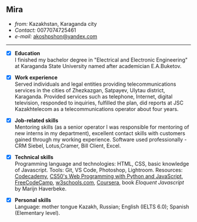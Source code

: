## Mira 

* _from:_ Kazakhstan, Karaganda city  
* _Contact:_ 0077074725461  
* _e-mail:_ akoshpshon@yandex.com

---

- [x] **Education**  
       I finished my bachelor degree in "Electrical and Electronic Engineering" at Karaganda State University named after academician E.A.Buketov.

- [x] **Work experience**  
       Served individuals and legal entities providing telecommunications services in the cities of Zhezkazgan, Satpayev, Ulytau district, Karaganda. Provided services such as telephone, Internet, digital television, responded to inquiries, fulfilled the plan, did reports at JSC Kazakhtelecom as a telecommunications operator about four years.

- [x] **Job-related skills**  
       Mentoring skills (as a senior operator I was responsible for mentoring of new interns in my department), excellent contact skills with customers gained through my working experience. Software used professionally - CRM Siebel, Lotus,Cramer, Bill Client, Excel.

- [x] **Technical skills**  
       Programming language and technologies: HTML, CSS, basic knowledge of Javascript.
      Tools: Git, VS Code, Photoshop, Lightroom.
      Resources: [Codecademy](https://www.codecademy.com/learn), [CS50's Web Programming with Python and JavaScript](https://www.edx.org/course/cs50s-web-programming-with-python-and-javascript), [FreeCodeCamp](https://www.freecodecamp.org/), [w3schools.com](https://www.w3schools.com/), [Coursera](https://www.coursera.org/learn/algorithms-part1), book _Eloquent Javascript_ by Marijn Haverbeke.

- [x] **Personal skills**  
       Language: mother tongue Kazakh, Russian; English (IELTS 6.0); Spanish (Elementary level).
